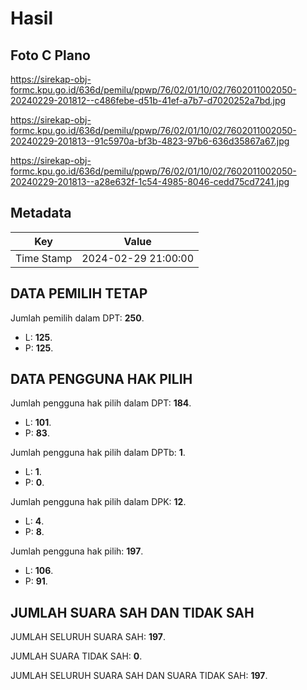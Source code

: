 # Hasil

## Foto C Plano

https://sirekap-obj-formc.kpu.go.id/636d/pemilu/ppwp/76/02/01/10/02/7602011002050-20240229-201812--c486febe-d51b-41ef-a7b7-d7020252a7bd.jpg

https://sirekap-obj-formc.kpu.go.id/636d/pemilu/ppwp/76/02/01/10/02/7602011002050-20240229-201813--91c5970a-bf3b-4823-97b6-636d35867a67.jpg

https://sirekap-obj-formc.kpu.go.id/636d/pemilu/ppwp/76/02/01/10/02/7602011002050-20240229-201813--a28e632f-1c54-4985-8046-cedd75cd7241.jpg


## Metadata

| Key        | Value               |
| ---------- | ------------------- |
| Time Stamp | 2024-02-29 21:00:00 |


## DATA PEMILIH TETAP

Jumlah pemilih dalam DPT: **250**.
 * L: **125**.
 * P: **125**.

## DATA PENGGUNA HAK PILIH

Jumlah pengguna hak pilih dalam DPT: **184**.
 * L: **101**.
 * P: **83**.

Jumlah pengguna hak pilih dalam DPTb: **1**.
 * L: **1**.
 * P: **0**.

Jumlah pengguna hak pilih dalam DPK: **12**.
 * L: **4**.
 * P: **8**.

Jumlah pengguna hak pilih: **197**.
 * L: **106**.
 * P: **91**.

## JUMLAH SUARA SAH DAN TIDAK SAH

JUMLAH SELURUH SUARA SAH: **197**.

JUMLAH SUARA TIDAK SAH: **0**.

JUMLAH SELURUH SUARA SAH DAN SUARA TIDAK SAH: **197**.


